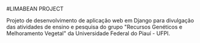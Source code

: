 #LIMABEAN PROJECT

Projeto de desenvolvimento de aplicação web em Django para divulgação das atividades de ensino e pesquisa do grupo "Recursos Genéticos e Melhoramento Vegetal" da Universidade Federal do Piauí - UFPI. 
